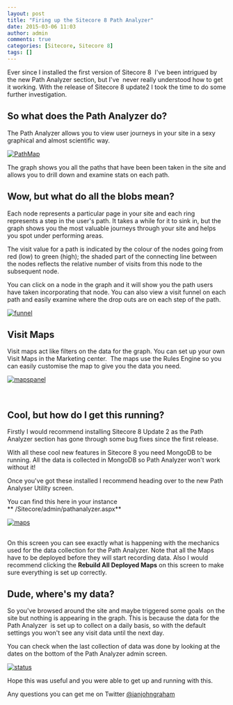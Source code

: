 ```yaml
---
layout: post
title: "Firing up the Sitecore 8 Path Analyzer"
date: 2015-03-06 11:03
author: admin
comments: true
categories: [Sitecore, Sitecore 8]
tags: []
---
```

Ever since I installed the first version of Sitecore 8  I've been intrigued by the new Path Analyzer section, but I've  never really understood how to get it working. With the release of Sitecore 8 update2 I took the time to do some further investigation.


## So what does the Path Analyzer do?


The Path Analyzer allows you to view user journeys in your site in a sexy graphical and almost scientific way.

<a href="http://coreblimey.azurewebsites.net/wp-content/uploads/2015/03/PathMap.jpg">![PathMap](http://coreblimey.azurewebsites.net/wp-content/uploads/2015/03/PathMap.jpg)</a>

The graph shows you all the paths that have been been taken in the site and allows you to drill down and examine stats on each path.


## Wow, but what do all the blobs mean?


Each node represents a particular page in your site and each ring represents a step in the user's path. It takes a while for it to sink in, but the graph shows you the most valuable journeys through your site and helps you spot under performing areas.

The visit value for a path is indicated by the colour of the nodes going from red (low) to green (high); the shaded part of the connecting line between the nodes reflects the relative number of visits from this node to the subsequent node.

You can click on a node in the graph and it will show you the path users have taken incorporating that node. You can also view a visit funnel on each path and easily examine where the drop outs are on each step of the path.

<a href="http://coreblimey.azurewebsites.net/wp-content/uploads/2015/03/funnel.png">![funnel](http://coreblimey.azurewebsites.net/wp-content/uploads/2015/03/funnel.png)</a>


## Visit Maps


Visit maps act like filters on the data for the graph. You can set up your own Visit Maps in the Marketing center.  The maps use the Rules Engine so you can easily customise the map to give you the data you need.

<a href="http://coreblimey.azurewebsites.net/wp-content/uploads/2015/03/mapspanel.jpg">![mapspanel](http://coreblimey.azurewebsites.net/wp-content/uploads/2015/03/mapspanel.jpg)</a>

&nbsp;


## Cool, but how do I get this running?


Firstly I would recommend installing Sitecore 8 Update 2 as the Path Analyzer section has gone through some bug fixes since the first release.

With all these cool new features in Sitecore 8 you need MongoDB to be running. All the data is collected in MongoDB so Path Analyzer won't work without it!

Once you've got these installed I recommend heading over to the new Path Analyser Utility screen.

You can find this here in your instance ** /Sitecore/admin/pathanalyzer.aspx**

<a href="http://coreblimey.azurewebsites.net/wp-content/uploads/2015/03/maps.jpg">![maps](http://coreblimey.azurewebsites.net/wp-content/uploads/2015/03/maps.jpg)</a>


## 


On this screen you can see exactly what is happening with the mechanics used for the data collection for the Path Analyzer. Note that all the Maps have to be deployed before they will start recording data. Also I would recommend clicking the **Rebuild All Deployed Maps** on this screen to make sure everything is set up correctly.


## Dude, where's my data?


So you've browsed around the site and maybe triggered some goals  on the site but nothing is appearing in the graph. This is because the data for the Path Analyzer  is set up to collect on a daily basis, so with the default settings you won't see any visit data until the next day.

You can check when the last collection of data was done by looking at the dates on the bottom of the Path Analyzer admin screen.

<a href="http://coreblimey.azurewebsites.net/wp-content/uploads/2015/03/status1.jpg">![status](http://coreblimey.azurewebsites.net/wp-content/uploads/2015/03/status1.jpg)</a>

Hope this was useful and you were able to get up and running with this.

Any questions you can get me on Twitter [@ianjohngraham](http://twitter.com/ianjohngraham)
